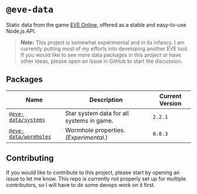 # `@eve-data`

Static data from the game [EVE Online](https://www.eveonline.com/), offered as a stable and easy-to-use Node.js API.

> _**Note:**_ This project is somewhat experimental and in its infancy. I am currently putting most of my efforts into developing another EVE tool. If you would like to see more data packages in this project or have other ideas, please open an issue in GitHub to start the discussion.

## Packages

Name|Description|Current Version
-|-|-
[`@eve-data/systems`](https://www.npmjs.com/package/@eve-data/systems)|Star system data for all systems in game.|`2.2.1`
[`@eve-data/wormholes`](https://www.npmjs.com/package/@eve-data/wormholes)|Wormhole properties. _(Experimental.)_|`0.0.3`

## Contributing

If you would like to contribute to this project, please start by opening an issue to let me know. This repo is currently not properly set up for multiple contributors, so I will have to do some devops work on it first.
